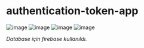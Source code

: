 # authentication-token-app
![image](https://github.com/senayazicioglu/authentication-token-app/assets/79763384/918e5dac-b31f-4f20-a3d4-b2a411b11f70)
![image](https://github.com/senayazicioglu/authentication-token-app/assets/79763384/277868e3-5b5a-48f0-b7f8-1aadc5a0406e)
![image](https://github.com/senayazicioglu/authentication-token-app/assets/79763384/636f11fe-8377-4d74-bca4-3d8096c01c90)
![image](https://github.com/senayazicioglu/authentication-token-app/assets/79763384/8ecabf0f-036b-446a-ad09-59e3977e8737)

*Database için firebase kullanıldı.*
